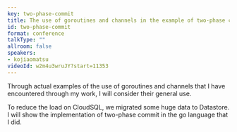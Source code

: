 ```yaml
---
key: two-phase-commit
title: The use of goroutines and channels in the example of two-phase commit
id: two-phase-commit
format: conference
talkType: ""
allroom: false
speakers:
- kojiaomatsu
videoId: w2m4u3wruJY?start=11353
---
```

Through actual examples of the use of goroutines and channels that I have encountered through my work, I will consider their general use.

To reduce the load on CloudSQL, we migrated some huge data to Datastore.
I will show the implementation of two-phase commit in the go language that I did.